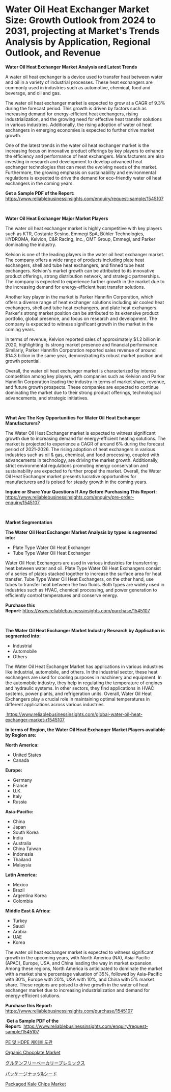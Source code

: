 <p><h1>Water Oil Heat Exchanger Market Size: Growth Outlook from 2024 to 2031, projecting at Market's Trends Analysis by Application, Regional Outlook, and Revenue</h1></p><p><strong>Water Oil Heat Exchanger Market Analysis and Latest Trends</strong></p>
<p><p>A water oil heat exchanger is a device used to transfer heat between water and oil in a variety of industrial processes. These heat exchangers are commonly used in industries such as automotive, chemical, food and beverage, and oil and gas.</p><p>The water oil heat exchanger market is expected to grow at a CAGR of 9.3% during the forecast period. This growth is driven by factors such as increasing demand for energy-efficient heat exchangers, rising industrialization, and the growing need for effective heat transfer solutions in various industries. Additionally, the rising adoption of water oil heat exchangers in emerging economies is expected to further drive market growth.</p><p>One of the latest trends in the water oil heat exchanger market is the increasing focus on innovative product offerings by key players to enhance the efficiency and performance of heat exchangers. Manufacturers are also investing in research and development to develop advanced heat exchanger technologies that can meet the evolving needs of the market. Furthermore, the growing emphasis on sustainability and environmental regulations is expected to drive the demand for eco-friendly water oil heat exchangers in the coming years.</p></p>
<p><strong>Get a Sample PDF of the Report:&nbsp;</strong> <a href="https://www.reliablebusinessinsights.com/enquiry/request-sample/1545107">https://www.reliablebusinessinsights.com/enquiry/request-sample/1545107</a></p>
<p>&nbsp;</p>
<p><strong>Water Oil Heat Exchanger Major Market Players</strong></p>
<p><p>The water oil heat exchanger market is highly competitive with key players such as KTR, Costante Sesino, Emmegi SpA, Bühler Technologies, HYDROMA, Kelvion, C&R Racing, Inc., OMT Group, Emmegi, and Parker dominating the industry. </p><p>Kelvion is one of the leading players in the water oil heat exchanger market. The company offers a wide range of products including plate heat exchangers, shell and tube heat exchangers, and finned tube heat exchangers. Kelvion's market growth can be attributed to its innovative product offerings, strong distribution network, and strategic partnerships. The company is expected to experience further growth in the market due to the increasing demand for energy-efficient heat transfer solutions.</p><p>Another key player in the market is Parker Hannifin Corporation, which offers a diverse range of heat exchanger solutions including air cooled heat exchangers, shell and tube heat exchangers, and plate heat exchangers. Parker's strong market position can be attributed to its extensive product portfolio, global presence, and focus on research and development. The company is expected to witness significant growth in the market in the coming years.</p><p>In terms of revenue, Kelvion reported sales of approximately $1.2 billion in 2020, highlighting its strong market presence and financial performance. Similarly, Parker Hannifin Corporation reported sales revenue of around $14.3 billion in the same year, demonstrating its robust market position and growth potential.</p><p>Overall, the water oil heat exchanger market is characterized by intense competition among key players, with companies such as Kelvion and Parker Hannifin Corporation leading the industry in terms of market share, revenue, and future growth prospects. These companies are expected to continue dominating the market due to their strong product offerings, technological advancements, and strategic initiatives.</p></p>
<p>&nbsp;</p>
<p><strong>What Are The Key Opportunities For Water Oil Heat Exchanger Manufacturers?</strong></p>
<p><p>The Water Oil Heat Exchanger market is expected to witness significant growth due to increasing demand for energy-efficient heating solutions. The market is projected to experience a CAGR of around 6% during the forecast period of 2021-2026. The rising adoption of heat exchangers in various industries such as oil & gas, chemical, and food processing, coupled with advancements in technology, are driving the market growth. Additionally, strict environmental regulations promoting energy conservation and sustainability are expected to further propel the market. Overall, the Water Oil Heat Exchanger market presents lucrative opportunities for manufacturers and is poised for steady growth in the coming years.</p></p>
<p><strong>Inquire or Share Your Questions If Any Before Purchasing This Report:</strong> <a href="https://www.reliablebusinessinsights.com/enquiry/pre-order-enquiry/1545107">https://www.reliablebusinessinsights.com/enquiry/pre-order-enquiry/1545107</a></p>
<p>&nbsp;</p>
<p><strong>Market Segmentation</strong></p>
<p><strong>The Water Oil Heat Exchanger Market Analysis by types is segmented into:</strong></p>
<p><ul><li>Plate Type Water Oil Heat Exchanger</li><li>Tube Type Water Oil Heat Exchanger</li></ul></p>
<p><p>Water Oil Heat Exchangers are used in various industries for transferring heat between water and oil. Plate Type Water Oil Heat Exchangers consist of a series of plates stacked together to increase the surface area for heat transfer. Tube Type Water Oil Heat Exchangers, on the other hand, use tubes to transfer heat between the two fluids. Both types are widely used in industries such as HVAC, chemical processing, and power generation to efficiently control temperatures and conserve energy.</p></p>
<p><strong>Purchase this Report:&nbsp;</strong><a href="https://www.reliablebusinessinsights.com/purchase/1545107">https://www.reliablebusinessinsights.com/purchase/1545107</a></p>
<p>&nbsp;</p>
<p><strong>The Water Oil Heat Exchanger Market Industry Research by Application is segmented into:</strong></p>
<p><ul><li>Industrial</li><li>Automobile</li><li>Others</li></ul></p>
<p><p>The Water Oil Heat Exchanger Market has applications in various industries like industrial, automobile, and others. In the industrial sector, these heat exchangers are used for cooling purposes in machinery and equipment. In the automobile industry, they help in regulating the temperature of engines and hydraulic systems. In other sectors, they find applications in HVAC systems, power plants, and refrigeration units. Overall, Water Oil Heat Exchangers play a crucial role in maintaining optimal temperatures in different applications across various industries.</p></p>
<p><a href="https://www.reliablebusinessinsights.com/global-water-oil-heat-exchanger-market-r1545107">&nbsp;https://www.reliablebusinessinsights.com/global-water-oil-heat-exchanger-market-r1545107</a></p>
<p><strong>In terms of Region, the Water Oil Heat Exchanger Market Players available by Region are:</strong></p>
<p>
    <p> <strong> North America: </strong>
        <ul>
            <li>United States</li>
            <li>Canada</li>
        </ul>
        </p> 
    <p> <strong> Europe: </strong>
        <ul>
            <li>Germany</li>
            <li>France</li>
            <li>U.K.</li>
            <li>Italy</li>
            <li>Russia</li>
        </ul>
        </p> 
    <p> <strong> Asia-Pacific: </strong>
        <ul>
            <li>China</li>
            <li>Japan</li>
            <li>South Korea</li>
            <li>India</li>
            <li>Australia</li>
            <li>China Taiwan</li>
            <li>Indonesia</li>
            <li>Thailand</li>
            <li>Malaysia</li>
        </ul>
        </p> 
    <p> <strong> Latin America: </strong>
        <ul>
            <li>Mexico</li>
            <li>Brazil</li>
            <li>Argentina Korea</li>
            <li>Colombia</li>
        </ul>
        </p> 
    <p> <strong> Middle East & Africa: </strong>
        <ul>
            <li>Turkey</li>
            <li>Saudi</li>
            <li>Arabia</li>
            <li>UAE</li>
            <li>Korea</li>
        </ul>
    </p>
    </p>
<p><p>The water oil heat exchanger market is expected to witness significant growth in the upcoming years, with North America (NA), Asia-Pacific (APAC), Europe, USA, and China leading the way in market expansion. Among these regions, North America is anticipated to dominate the market with a market share percentage valuation of 35%, followed by Asia-Pacific with 30%, Europe with 20%, USA with 10%, and China with 5% market share. These regions are poised to drive growth in the water oil heat exchanger market due to increasing industrialization and demand for energy-efficient solutions.</p></p>
<p><strong>Purchase this Report: </strong><a href="https://www.reliablebusinessinsights.com/purchase/1545107">https://www.reliablebusinessinsights.com/purchase/1545107</a></p>
<p>&nbsp;<strong>Get a Sample PDF of the Report:&nbsp;&nbsp;</strong><a href="https://www.reliablebusinessinsights.com/enquiry/request-sample/1545107">https://www.reliablebusinessinsights.com/enquiry/request-sample/1545107</a></p>
<p><strong></strong></p>
<p><p><a href="https://github.com/idcefvhkdut6/Market-Research-Report-List-2/blob/main/2535776164701.md">PE 및 HDPE 케이블 도관</a></p><p><a href="https://github.com/cecuraprangm/Market-Research-Report-List-3/blob/main/organic-chocolate-market.md">Organic Chocolate Market</a></p><p><a href="https://github.com/hardee896/Market-Research-Report-List-1/blob/main/4829209154083.md">グルテンフリーベーカリープレミックス</a></p><p><a href="https://github.com/Andrewones2023/Market-Research-Report-List-1/blob/main/1030362154084.md">パッケージナッツ&シード</a></p><p><a href="https://github.com/fiixsa/Market-Research-Report-List-3/blob/main/packaged-kale-chips-market.md">Packaged Kale Chips Market</a></p></p>
